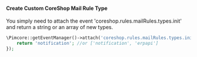 
#### Create Custom CoreShop Mail Rule Type

You simply need to attach the event 'coreshop.rules.mailRules.types.init' and return a string or an array of new types.


```php
\Pimcore::getEventManager()->attach('coreshop.rules.mailRules.types.init', function() {
    return 'notification'; //or ['notification', 'erpapi']
});
```
